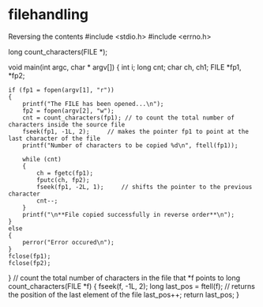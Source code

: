 # filehandling
Reversing the contents
#include <stdio.h>
#include <errno.h>
 
long count_characters(FILE *);
 
void main(int argc, char * argv[])
{
    int i;
    long cnt;
    char ch, ch1;
    FILE *fp1, *fp2;
 
    if (fp1 = fopen(argv[1], "r"))    
    {
        printf("The FILE has been opened...\n");
        fp2 = fopen(argv[2], "w");
        cnt = count_characters(fp1); // to count the total number of characters inside the source file
        fseek(fp1, -1L, 2);     // makes the pointer fp1 to point at the last character of the file
        printf("Number of characters to be copied %d\n", ftell(fp1));
 
        while (cnt)
        {
            ch = fgetc(fp1);
            fputc(ch, fp2);
            fseek(fp1, -2L, 1);     // shifts the pointer to the previous character
            cnt--;
        }
        printf("\n**File copied successfully in reverse order**\n");
    }
    else
    {
        perror("Error occured\n");
    }
    fclose(fp1);
    fclose(fp2);
}
// count the total number of characters in the file that *f points to
long count_characters(FILE *f) 
{
    fseek(f, -1L, 2);
    long last_pos = ftell(f); // returns the position of the last element of the file
    last_pos++;
    return last_pos;
}
